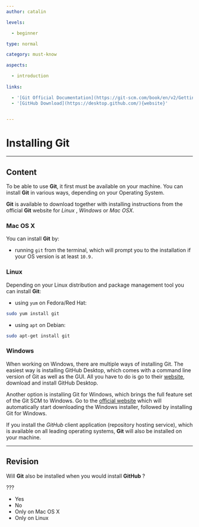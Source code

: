 ```yaml
---
author: catalin

levels:

  - beginner

type: normal

category: must-know

aspects:

  - introduction
  
links:

  - '[Git Official Documentation](https://git-scm.com/book/en/v2/Getting-Started-Installing-Git){website}'
  - '[GitHub Download](https://desktop.github.com/){website}'


---
```


# Installing Git

---
## Content

To be able to use **Git**, it first must be available on your machine. You can install **Git** in various ways, depending on your Operating System.

**Git** is available to download together with installing instructions from the official **Git** website for *Linux* , *Windows* or *Mac OSX*.


### Mac OS X


You can install **Git** by:
- running `git` from the terminal, which will prompt you to the installation if your OS version is at least `10.9.`


### Linux

Depending on your Linux distribution and package management tool you can install **Git**:
- using `yum` on Fedora/Red Hat:

```bash
sudo yum install git
```

- using `apt` on Debian:

```bash
sudo apt-get install git
```

### Windows

When working on Windows, there are multiple ways of installing Git. The easiest way is installing GitHub Desktop, which comes with a command line version of Git as well as the GUI. All you have to do is go to their [website](https://desktop.github.com/), download and install GitHub Desktop.

Another option is installing Git for Windows, which brings the full feature set of the Git SCM to Windows. Go to the [official website](https://git-scm.com/download/win) which will automatically start downloading the Windows installer, followed by installing Git for Windows.

If you install the *GitHub* client application (repository hosting service), which is available on all leading operating systems, **Git** will also be installed on your machine.

---
## Revision

Will **Git** also be installed when you would install **GitHub** ?

???


* Yes
* No
* Only on Mac OS X
* Only on Linux

 
